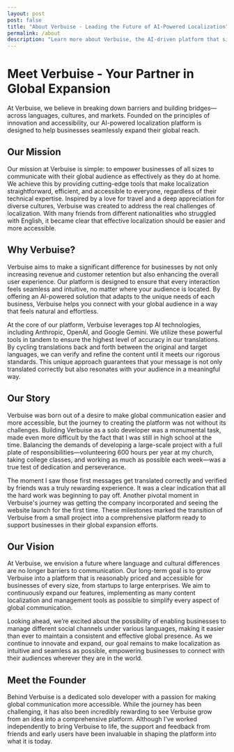 ```yaml
---
layout: post
post: false
title: "About Verbuise - Leading the Future of AI-Powered Localization"
permalink: /about
description: "Learn more about Verbuise, the AI-driven platform that simplifies localization for websites, apps, and products. Join us in shaping the future of global business."
---
```


# Meet Verbuise - Your Partner in Global Expansion

At Verbuise, we believe in breaking down barriers and building bridges—across languages, cultures, and markets. Founded on the principles of innovation and accessibility, our AI-powered localization platform is designed to help businesses seamlessly expand their global reach.

## Our Mission

Our mission at Verbuise is simple: to empower businesses of all sizes to communicate with their global audience as effectively as they do at home. We achieve this by providing cutting-edge tools that make localization straightforward, efficient, and accessible to everyone, regardless of their technical expertise. Inspired by a love for travel and a deep appreciation for diverse cultures, Verbuise was created to address the real challenges of localization. With many friends from different nationalities who struggled with English, it became clear that effective localization should be easier and more accessible.

## Why Verbuise?

Verbuise aims to make a significant difference for businesses by not only increasing revenue and customer retention but also enhancing the overall user experience. Our platform is designed to ensure that every interaction feels seamless and intuitive, no matter where your audience is located. By offering an AI-powered solution that adapts to the unique needs of each business, Verbuise helps you connect with your global audience in a way that feels natural and effortless.

At the core of our platform, Verbuise leverages top AI technologies, including Anthropic, OpenAI, and Google Gemini. We utilize these powerful tools in tandem to ensure the highest level of accuracy in our translations. By cycling translations back and forth between the original and target languages, we can verify and refine the content until it meets our rigorous standards. This unique approach guarantees that your message is not only translated correctly but also resonates with your audience in a meaningful way.

## Our Story

Verbuise was born out of a desire to make global communication easier and more accessible, but the journey to creating the platform was not without its challenges. Building Verbuise as a solo developer was a monumental task, made even more difficult by the fact that I was still in high school at the time. Balancing the demands of developing a large-scale project with a full plate of responsibilities—volunteering 600 hours per year at my church, taking college classes, and working as much as possible each week—was a true test of dedication and perseverance.

The moment I saw those first messages get translated correctly and verified by friends was a truly rewarding experience. It was a clear indication that all the hard work was beginning to pay off. Another pivotal moment in Verbuise's journey was getting the company incorporated and seeing the website launch for the first time. These milestones marked the transition of Verbuise from a small project into a comprehensive platform ready to support businesses in their global expansion efforts.

## Our Vision

At Verbuise, we envision a future where language and cultural differences are no longer barriers to communication. Our long-term goal is to grow Verbuise into a platform that is reasonably priced and accessible for businesses of every size, from startups to large enterprises. We aim to continuously expand our features, implementing as many content localization and management tools as possible to simplify every aspect of global communication.

Looking ahead, we’re excited about the possibility of enabling businesses to manage different social channels under various languages, making it easier than ever to maintain a consistent and effective global presence. As we continue to innovate and expand, our goal remains to make localization as intuitive and seamless as possible, empowering businesses to connect with their audiences wherever they are in the world.

## Meet the Founder

Behind Verbuise is a dedicated solo developer with a passion for making global communication more accessible. While the journey has been challenging, it has also been incredibly rewarding to see Verbuise grow from an idea into a comprehensive platform. Although I’ve worked independently to bring Verbuise to life, the support and feedback from friends and early users have been invaluable in shaping the platform into what it is today.
